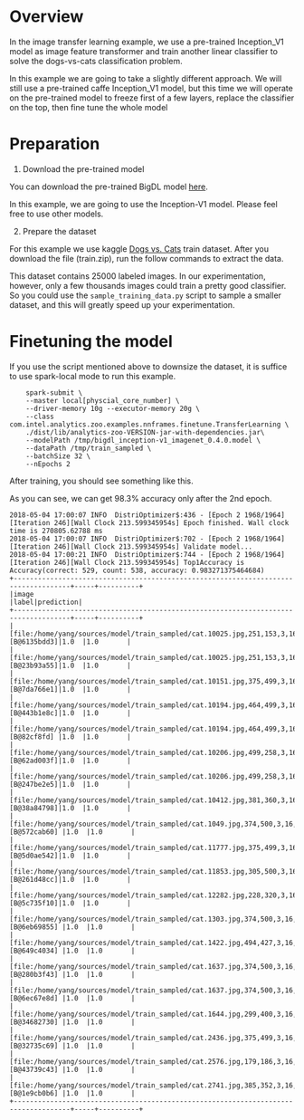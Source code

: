 # Overview

In the image transfer learning example, we use a pre-trained Inception_V1 model as
image feature transformer and train another linear classifier to solve the dogs-vs-cats
classification problem.

In this example we are going to take a slightly different approach. We will still use a pre-trained
caffe Inception_V1 model, but this time we will operate on the pre-trained model to freeze first of
a few layers, replace the classifier on the top, then fine tune the whole model

# Preparation

1. Download the pre-trained model

You can download the pre-trained BigDL model [here](https://github.com/intel-analytics/analytics-zoo/tree/legacy/models).

In this example, we are going to use the Inception-V1 model. Please feel free to use other models.

2. Prepare the dataset

For this example we use kaggle [Dogs vs. Cats](https://www.kaggle.com/c/dogs-vs-cats/data) train dataset.
After you download the file (train.zip), run the follow commands to extract the data.

This dataset contains 25000 labeled images. In our experimentation, however, only a few thousands images
could train a pretty good classifier. So you could use the `sample_training_data.py` script to sample a
smaller dataset, and this will greatly speed up your experimentation.


# Finetuning the model

If you use the script mentioned above to downsize the dataset, it is suffice to use spark-local
mode to run this example.
```
    spark-submit \
    --master local[physcial_core_number] \
    --driver-memory 10g --executor-memory 20g \
    --class com.intel.analytics.zoo.examples.nnframes.finetune.TransferLearning \
    ./dist/lib/analytics-zoo-VERSION-jar-with-dependencies.jar\
    --modelPath /tmp/bigdl_inception-v1_imagenet_0.4.0.model \
    --dataPath /tmp/train_sampled \
    --batchSize 32 \
    --nEpochs 2
```

After training, you should see something like this.

As you can see, we can get 98.3% accuracy only after the 2nd epoch. 

```
2018-05-04 17:00:07 INFO  DistriOptimizer$:436 - [Epoch 2 1968/1964][Iteration 246][Wall Clock 213.599345954s] Epoch finished. Wall clock time is 270805.62788 ms
2018-05-04 17:00:07 INFO  DistriOptimizer$:702 - [Epoch 2 1968/1964][Iteration 246][Wall Clock 213.599345954s] Validate model...
2018-05-04 17:00:21 INFO  DistriOptimizer$:744 - [Epoch 2 1968/1964][Iteration 246][Wall Clock 213.599345954s] Top1Accuracy is Accuracy(correct: 529, count: 538, accuracy: 0.983271375464684)
+------------------------------------------------------------------------------------+-----+----------+
|image                                                                               |label|prediction|
+------------------------------------------------------------------------------------+-----+----------+
|[file:/home/yang/sources/model/train_sampled/cat.10025.jpg,251,153,3,16,[B@6135bdd3]|1.0  |1.0       |
|[file:/home/yang/sources/model/train_sampled/cat.10025.jpg,251,153,3,16,[B@23b93a55]|1.0  |1.0       |
|[file:/home/yang/sources/model/train_sampled/cat.10151.jpg,375,499,3,16,[B@7da766e1]|1.0  |1.0       |
|[file:/home/yang/sources/model/train_sampled/cat.10194.jpg,464,499,3,16,[B@443b1e8c]|1.0  |1.0       |
|[file:/home/yang/sources/model/train_sampled/cat.10194.jpg,464,499,3,16,[B@82cf8fd] |1.0  |1.0       |
|[file:/home/yang/sources/model/train_sampled/cat.10206.jpg,499,258,3,16,[B@62ad003f]|1.0  |1.0       |
|[file:/home/yang/sources/model/train_sampled/cat.10206.jpg,499,258,3,16,[B@247be2e5]|1.0  |1.0       |
|[file:/home/yang/sources/model/train_sampled/cat.10412.jpg,381,360,3,16,[B@38a84798]|1.0  |1.0       |
|[file:/home/yang/sources/model/train_sampled/cat.1049.jpg,374,500,3,16,[B@572cab60] |1.0  |1.0       |
|[file:/home/yang/sources/model/train_sampled/cat.11777.jpg,375,499,3,16,[B@5d0ae542]|1.0  |1.0       |
|[file:/home/yang/sources/model/train_sampled/cat.11853.jpg,305,500,3,16,[B@261d48cc]|1.0  |1.0       |
|[file:/home/yang/sources/model/train_sampled/cat.12282.jpg,228,320,3,16,[B@5c735f10]|1.0  |1.0       |
|[file:/home/yang/sources/model/train_sampled/cat.1303.jpg,374,500,3,16,[B@6eb69855] |1.0  |1.0       |
|[file:/home/yang/sources/model/train_sampled/cat.1422.jpg,494,427,3,16,[B@649c4034] |1.0  |1.0       |
|[file:/home/yang/sources/model/train_sampled/cat.1637.jpg,374,500,3,16,[B@280b3f43] |1.0  |1.0       |
|[file:/home/yang/sources/model/train_sampled/cat.1637.jpg,374,500,3,16,[B@6ec67e8d] |1.0  |1.0       |
|[file:/home/yang/sources/model/train_sampled/cat.1644.jpg,299,400,3,16,[B@34682730] |1.0  |1.0       |
|[file:/home/yang/sources/model/train_sampled/cat.2436.jpg,375,499,3,16,[B@32735c69] |1.0  |1.0       |
|[file:/home/yang/sources/model/train_sampled/cat.2576.jpg,179,186,3,16,[B@43739c43] |1.0  |1.0       |
|[file:/home/yang/sources/model/train_sampled/cat.2741.jpg,385,352,3,16,[B@1e9cb0b6] |1.0  |1.0       |
+------------------------------------------------------------------------------------+-----+----------+
```
